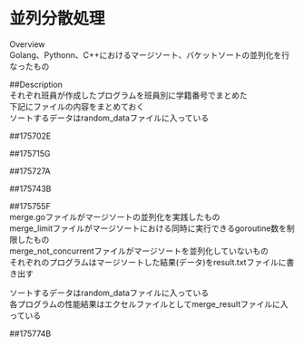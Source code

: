 並列分散処理
================
Overview  
Golang、Pythonn、C++におけるマージソート、バケットソートの並列化を行なったもの

##Description  
それぞれ班員が作成したプログラムを班員別に学籍番号でまとめた  
下記にファイルの内容をまとめておく  
ソートするデータはrandom_dataファイルに入っている  
  
##175702E  
  
##175715G  
  
##175727A  
  
##175743B  
  
##175755F  
merge.goファイルがマージソートの並列化を実践したもの  
merge_limitファイルがマージソートにおける同時に実行できるgoroutine数を制限したもの  
merge_not_concurrentファイルがマージソートを並列化していないもの  
それぞれのプログラムはマージソートした結果(データ)をresult.txtファイルに書き出す  
  
ソートするデータはrandom_dataファイルに入っている  
各プログラムの性能結果はエクセルファイルとしてmerge_resultファイルに入っている  
  
##175774B  
  